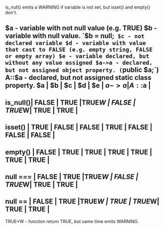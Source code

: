is_null() emits a WARNING if variable is not set, but isset() and empty() don't.

$a - variable with not null value (e.g. TRUE)
$b - variable with null value. `$b = null;`
$c - not declared variable
$d - variable with value that cast to FALSE (e.g. empty string, FALSE or empty array)
$e - variable declared, but without any value assigned
$a->a - declared, but not assigned object property. (`public $a;`)
A::$a - declared, but not assigned static class property.
  $a  |   $b  |   $c  |   $d  |   $e  | $a->a | A::$a |
------------------------------------------------------------------
is_null()| FALSE | TRUE  |TRUE*W | FALSE | TRUE*W| TRUE  | TRUE  |
------------------------------------------------------------------
isset()  | TRUE  | FALSE | FALSE | TRUE  | FALSE | FALSE | FALSE |
------------------------------------------------------------------
empty()  | FALSE | TRUE  | TRUE  | TRUE  | TRUE  | TRUE  | TRUE  |
------------------------------------------------------------------
null === | FALSE | TRUE  |TRUE*W | FALSE | TRUE*W| TRUE  | TRUE  |
------------------------------------------------------------------
null ==  | FALSE | TRUE  |TRUE*W | TRUE  | TRUE*W| TRUE  | TRUE  |
------------------------------------------------------------------

TRUE*W - function return TRUE, but same time emits WARNING.
